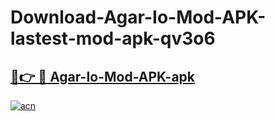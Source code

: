# Download-Agar-Io-Mod-APK-lastest-mod-apk-qv3o6

<h2><a href="https://apkcomod.com?title=Agar-Io-Mod-APK">🔗👉 🔴 Agar-Io-Mod-APK-apk </a></h2>

[![acn](https://github.com/user-attachments/assets/0f9c940e-d8b0-45ae-aac7-cd30a18b3e1c)](https://apkcomod.com?title=Agar-Io-Mod-APK)
